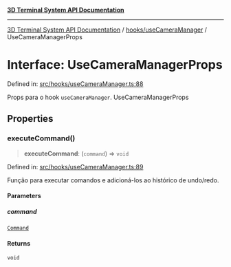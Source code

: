 [**3D Terminal System API Documentation**](../../../README.md)

***

[3D Terminal System API Documentation](../../../README.md) / [hooks/useCameraManager](../README.md) / UseCameraManagerProps

# Interface: UseCameraManagerProps

Defined in: [src/hooks/useCameraManager.ts:88](https://github.com/Dicommunitas/ThreeJS_Terminal_3D/blob/824631c882bd29351bc730ad23d22c22cce24127/src/hooks/useCameraManager.ts#L88)

Props para o hook `useCameraManager`.
 UseCameraManagerProps

## Properties

### executeCommand()

> **executeCommand**: (`command`) => `void`

Defined in: [src/hooks/useCameraManager.ts:89](https://github.com/Dicommunitas/ThreeJS_Terminal_3D/blob/824631c882bd29351bc730ad23d22c22cce24127/src/hooks/useCameraManager.ts#L89)

Função para executar comandos e adicioná-los ao histórico de undo/redo.

#### Parameters

##### command

[`Command`](../../../lib/types/interfaces/Command.md)

#### Returns

`void`
